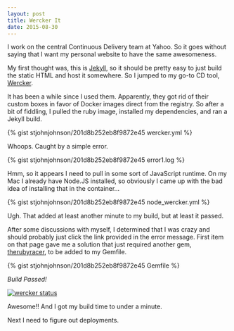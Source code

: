 ```yaml
---
layout: post
title: Wercker It
date: 2015-08-30
---
```


I work on the central Continuous Delivery team at Yahoo.  So it goes without
saying that I want my personal website to have the same awesomeness.

My first thought was, this is [Jekyll][jekyll], so it should be pretty easy to just build
the static HTML and host it somewhere.  So I jumped to my go-to CD tool,
[Wercker][wercker].

<!--more-->

It has been a while since I used them.  Apparently, they got rid of their custom
boxes in favor of Docker images direct from the registry.  So after a bit of
fiddling, I pulled the ruby image, installed my dependencies, and ran a Jekyll
build.

{% gist stjohnjohnson/201d8b252eb8f9872e45 wercker.yml %}

Whoops.  Caught by a simple error.

{% gist stjohnjohnson/201d8b252eb8f9872e45 error1.log %}

Hmm, so it appears I need to pull in some sort of JavaScript runtime.  On my Mac
I already have Node.JS installed, so obviously I came up with the bad idea of
installing that in the container...

{% gist stjohnjohnson/201d8b252eb8f9872e45 node_wercker.yml %}

Ugh.  That added at least another minute to my build, but at least it passed.

After some discussions with myself, I determined that I was crazy and should
probably just click the link provided in the error message.  First item on that page
gave me a solution that just required another gem, [therubyracer][therubyracer],
to be added to my Gemfile.

{% gist stjohnjohnson/201d8b252eb8f9872e45 Gemfile %}

*Build Passed!*  

[![wercker status](https://app.wercker.com/status/24650efb0fd8d95cf920b12927980244/m/master "wercker status")](https://app.wercker.com/project/bykey/24650efb0fd8d95cf920b12927980244)

Awesome!!  And I got my build time to under a minute.

Next I need to figure out deployments.

[wercker]: https://wercker.com
[jekyll]: http://jekyllrb.com
[therubyracer]: https://github.com/cowboyd/therubyracer

